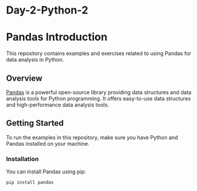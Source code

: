 # Day-2-Python-2

# Pandas Introduction

This repository contains examples and exercises related to using Pandas for data analysis in Python.

## Overview

[Pandas](https://pandas.pydata.org/) is a powerful open-source library providing data structures and data analysis tools for Python programming. It offers easy-to-use data structures and high-performance data analysis tools.

## Getting Started

To run the examples in this repository, make sure you have Python and Pandas installed on your machine.

### Installation

You can install Pandas using pip:

```bash
pip install pandas
